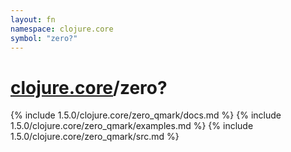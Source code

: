 ```yaml
---
layout: fn
namespace: clojure.core
symbol: "zero?"
---
```


# [clojure.core](../)/zero?

{% include 1.5.0/clojure.core/zero_qmark/docs.md %}
{% include 1.5.0/clojure.core/zero_qmark/examples.md %}
{% include 1.5.0/clojure.core/zero_qmark/src.md %}

